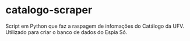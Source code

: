 # catalogo-scraper
Script em Python que faz a raspagem de infomações do Catálogo da UFV. Utilizado para criar o banco de dados do Espia Só.
